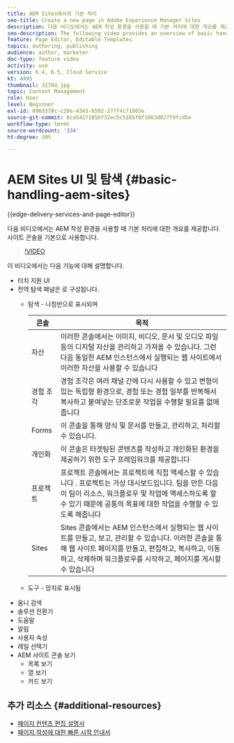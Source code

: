 ```yaml
---
title: AEM Sites에서의 기본 처리
seo-title: Create a new page in Adobe Experience Manager Sites
description: 다음 비디오에서는 AEM 작성 환경을 사용할 때 기본 처리에 대한 개요를 제공합니다. 사이트 콘솔을 기본으로 사용합니다.
seo-description: The following video provides an overview of basic handling when using the AEM author environment. It uses the Sites console as a basis.
feature: Page Editor, Editable Templates
topics: authoring, publishing
audience: author, marketer
doc-type: feature video
activity: use
version: 6.4, 6.5, Cloud Service
kt: 4495
thumbnail: 31784.jpg
topic: Content Management
role: User
level: Beginner
exl-id: 896d378c-c20e-4343-b592-277f4c71065e
source-git-commit: bca54171856f32ec5c5165f8f1663d027f9fcd5e
workflow-type: tm+mt
source-wordcount: '334'
ht-degree: 39%

---
```


# AEM Sites UI 및 탐색 {#basic-handling-aem-sites}

{{edge-delivery-services-and-page-editor}}

다음 비디오에서는 AEM 작성 환경을 사용할 때 기본 처리에 대한 개요를 제공합니다. 사이트 콘솔을 기본으로 사용합니다.

>[!VIDEO](https://video.tv.adobe.com/v/31784?quality=12&learn=on)

이 비디오에서는 다음 기능에 대해 설명합니다.

* 터치 지원 UI
* 전역 탐색 패널은 로 구성됩니다.
   * 탐색 - 나침반으로 표시되며

     | 콘솔 | 목적 |
     |---|---|
     | 자산 | 이러한 콘솔에서는 이미지, 비디오, 문서 및 오디오 파일 등의 디지털 자산을 관리하고  가져올 수 있습니다. 그런 다음 동일한 AEM 인스턴스에서 실행되는 웹 사이트에서 이러한 자산을 사용할 수 있습니다 | 커뮤니티 | 이 콘솔을 통해 참여 및 활성화를 위한 커뮤니티 사이트를 만들고 관리할 수 있습니다. | 상거래 | 이를 통해 상거래 사이트와 관련된 제품, 제품 카탈로그 및 주문을 관리할 수 있습니다 |
     | 경험 조각 | 경험 조각은 여러 채널 간에 다시 사용할 수 있고 변형이 있는 독립형 환경으로, 경험 또는 경험 일부를 반복해서 복사하고 붙여넣는 단조로운 작업을 수행할 필요를 없애줍니다 |
     | Forms | 이 콘솔을 통해 양식 및 문서를 만들고, 관리하고, 처리할 수 있습니다. |
     | 개인화 | 이 콘솔은 타겟팅된 콘텐츠를 작성하고 개인화된 환경을 제공하기 위한 도구 프레임워크를 제공합니다 |
     | 프로젝트 | 프로젝트 콘솔에서는 프로젝트에 직접 액세스할 수 있습니다 . 프로젝트는 가상 대시보드입니다. 팀을 만든 다음 이 팀이 리소스, 워크플로우 및 작업에 액세스하도록 할 수 있기 때문에 공통의 목표에 대한 작업을 수행할 수 있도록 해줍니다 |
     | Sites | Sites 콘솔에서는 AEM 인스턴스에서 실행되는 웹 사이트를 만들고, 보고, 관리할 수 있습니다. 이러한 콘솔을 통해 웹 사이트 페이지를 만들고, 편집하고, 복사하고, 이동하고, 삭제하며 워크플로우를 시작하고, 페이지를 게시할 수 있습니다 |

   * 도구 - 망치로 표시됨
* 옴니 검색
* 솔루션 전환기
* 도움말
* 알림
* 사용자 속성
* 레일 선택기
* AEM 사이트 콘솔 보기
   * 목록 보기
   * 열 보기
   * 카드 보기






## 추가 리소스 {#additional-resources}

* [페이지 컨텐츠 편집 설명서](https://experienceleague.adobe.com/docs/experience-manager-cloud-service/sites/authoring/fundamentals/editing-content.html)
* [페이지 작성에 대한 빠른 시작 안내서](https://experienceleague.adobe.com/docs/experience-manager-cloud-service/sites/authoring/getting-started/quick-start.html)

